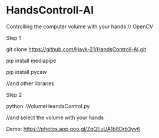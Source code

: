 # HandsControll-AI
Controlling the computer volume with your hands // OpenCV

Step 1

git clone https://github.com/Hayk-21/HandsControll-AI.git

pip install mediapipe

pip install pycaw

//and other libraries


Step 2  

python .\VolumeHeandsControl.py

//and select the volume with your hands
 
 
Demo: https://photos.app.goo.gl/ZqQEuUA1b8Drb3yv6

